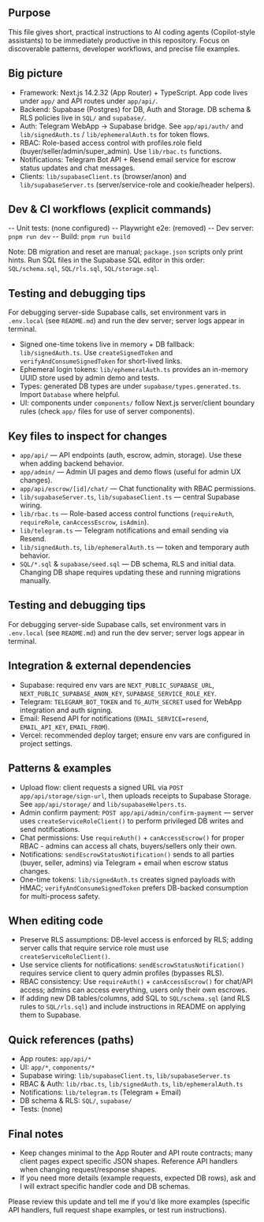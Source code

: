## Purpose

This file gives short, practical instructions to AI coding agents (Copilot-style assistants) to be immediately productive in this repository. Focus on discoverable patterns, developer workflows, and precise file examples.

## Big picture

- Framework: Next.js 14.2.32 (App Router) + TypeScript. App code lives under `app/` and API routes under `app/api/`.
- Backend: Supabase (Postgres) for DB, Auth and Storage. DB schema & RLS policies live in `SQL/` and `supabase/`.
- Auth: Telegram WebApp → Supabase bridge. See `app/api/auth/` and `lib/signedAuth.ts` / `lib/ephemeralAuth.ts` for token flows.
- RBAC: Role-based access control with profiles.role field (buyer/seller/admin/super_admin). Use `lib/rbac.ts` functions.
- Notifications: Telegram Bot API + Resend email service for escrow status updates and chat messages.
- Clients: `lib/supabaseClient.ts` (browser/anon) and `lib/supabaseServer.ts` (server/service-role and cookie/header helpers).

## Dev & CI workflows (explicit commands)

-- Unit tests: (none configured)
-- Playwright e2e: (removed)
-- Dev server: `pnpm run dev`
-- Build: `pnpm run build`

Note: DB migration and reset are manual; `package.json` scripts only print hints. Run SQL files in the Supabase SQL editor in this order: `SQL/schema.sql`, `SQL/rls.sql`, `SQL/storage.sql`.

## Testing and debugging tips

For debugging server-side Supabase calls, set environment vars in `.env.local` (see `README.md`) and run the dev server; server logs appear in terminal.

- Signed one-time tokens live in memory + DB fallback: `lib/signedAuth.ts`. Use `createSignedToken` and `verifyAndConsumeSignedToken` for short-lived links.
- Ephemeral login tokens: `lib/ephemeralAuth.ts` provides an in-memory UUID store used by admin demo and tests.
- Types: generated DB types are under `supabase/types.generated.ts`. Import `Database` where helpful.
- UI: components under `components/` follow Next.js server/client boundary rules (check `app/` files for use of server components).

## Key files to inspect for changes

- `app/api/` — API endpoints (auth, escrow, admin, storage). Use these when adding backend behavior.
- `app/admin/` — Admin UI pages and demo flows (useful for admin UX changes).
- `app/api/escrow/[id]/chat/` — Chat functionality with RBAC permissions.
- `lib/supabaseServer.ts`, `lib/supabaseClient.ts` — central Supabase wiring.
- `lib/rbac.ts` — Role-based access control functions (`requireAuth`, `requireRole`, `canAccessEscrow`, `isAdmin`).
- `lib/telegram.ts` — Telegram notifications and email sending via Resend.
- `lib/signedAuth.ts`, `lib/ephemeralAuth.ts` — token and temporary auth behavior.
- `SQL/*.sql` & `supabase/seed.sql` — DB schema, RLS and initial data. Changing DB shape requires updating these and running migrations manually.

## Testing and debugging tips

For debugging server-side Supabase calls, set environment vars in `.env.local` (see `README.md`) and run the dev server; server logs appear in terminal.

## Integration & external dependencies

- Supabase: required env vars are `NEXT_PUBLIC_SUPABASE_URL`, `NEXT_PUBLIC_SUPABASE_ANON_KEY`, `SUPABASE_SERVICE_ROLE_KEY`.
- Telegram: `TELEGRAM_BOT_TOKEN` and `TG_AUTH_SECRET` used for WebApp integration and auth signing.
- Email: Resend API for notifications (`EMAIL_SERVICE=resend`, `EMAIL_API_KEY`, `EMAIL_FROM`).
- Vercel: recommended deploy target; ensure env vars are configured in project settings.

## Patterns & examples

- Upload flow: client requests a signed URL via `POST app/api/storage/sign-url`, then uploads receipts to Supabase Storage. See `app/api/storage/` and `lib/supabaseHelpers.ts`.
- Admin confirm payment: `POST app/api/admin/confirm-payment` — server uses `createServiceRoleClient()` to perform privileged DB writes and send notifications.
- Chat permissions: Use `requireAuth()` + `canAccessEscrow()` for proper RBAC - admins can access all chats, buyers/sellers only their own.
- Notifications: `sendEscrowStatusNotification()` sends to all parties (buyer, seller, admins) via Telegram + email when escrow status changes.
- One-time tokens: `lib/signedAuth.ts` creates signed payloads with HMAC; `verifyAndConsumeSignedToken` prefers DB-backed consumption for multi-process safety.

## When editing code

- Preserve RLS assumptions: DB-level access is enforced by RLS; adding server calls that require service role must use `createServiceRoleClient()`.
- Use service clients for notifications: `sendEscrowStatusNotification()` requires service client to query admin profiles (bypasses RLS).
- RBAC consistency: Use `requireAuth()` + `canAccessEscrow()` for chat/API access; admins can access everything, users only their own escrows.
- If adding new DB tables/columns, add SQL to `SQL/schema.sql` (and RLS rules to `SQL/rls.sql`) and include instructions in README on applying them to Supabase.

## Quick references (paths)

- App routes: `app/api/*`
- UI: `app/*`, `components/*`
- Supabase wiring: `lib/supabaseClient.ts`, `lib/supabaseServer.ts`
- RBAC & Auth: `lib/rbac.ts`, `lib/signedAuth.ts`, `lib/ephemeralAuth.ts`
- Notifications: `lib/telegram.ts` (Telegram + Email)
- DB schema & RLS: `SQL/`, `supabase/`
- Tests: (none)

## Final notes

- Keep changes minimal to the App Router and API route contracts; many client pages expect specific JSON shapes. Reference API handlers when changing request/response shapes.
- If you need more details (example requests, expected DB rows), ask and I will extract specific handler code and DB schemas.

Please review this update and tell me if you'd like more examples (specific API handlers, full request shape examples, or test run instructions).
